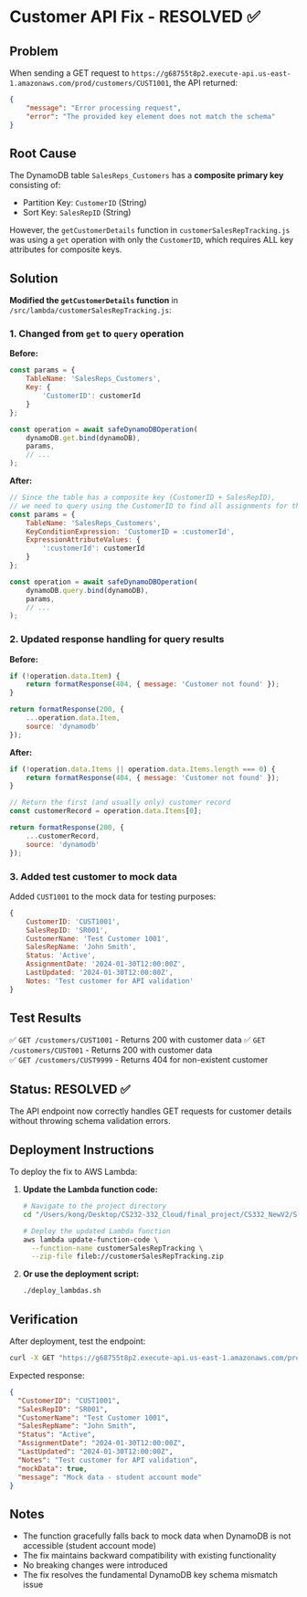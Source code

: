 # Customer API Fix - RESOLVED ✅

## Problem
When sending a GET request to `https://g68755t8p2.execute-api.us-east-1.amazonaws.com/prod/customers/CUST1001`, the API returned:
```json
{
    "message": "Error processing request",
    "error": "The provided key element does not match the schema"
}
```

## Root Cause
The DynamoDB table `SalesReps_Customers` has a **composite primary key** consisting of:
- Partition Key: `CustomerID` (String)
- Sort Key: `SalesRepID` (String)

However, the `getCustomerDetails` function in `customerSalesRepTracking.js` was using a `get` operation with only the `CustomerID`, which requires ALL key attributes for composite keys.

## Solution
**Modified the `getCustomerDetails` function** in `/src/lambda/customerSalesRepTracking.js`:

### 1. Changed from `get` to `query` operation
**Before:**
```javascript
const params = {
    TableName: 'SalesReps_Customers',
    Key: {
        'CustomerID': customerId
    }
};

const operation = await safeDynamoDBOperation(
    dynamoDB.get.bind(dynamoDB), 
    params,
    // ...
);
```

**After:**
```javascript
// Since the table has a composite key (CustomerID + SalesRepID), 
// we need to query using the CustomerID to find all assignments for this customer
const params = {
    TableName: 'SalesReps_Customers',
    KeyConditionExpression: 'CustomerID = :customerId',
    ExpressionAttributeValues: {
        ':customerId': customerId
    }
};

const operation = await safeDynamoDBOperation(
    dynamoDB.query.bind(dynamoDB), 
    params,
    // ...
);
```

### 2. Updated response handling for query results
**Before:**
```javascript
if (!operation.data.Item) {
    return formatResponse(404, { message: 'Customer not found' });
}

return formatResponse(200, {
    ...operation.data.Item,
    source: 'dynamodb'
});
```

**After:**
```javascript
if (!operation.data.Items || operation.data.Items.length === 0) {
    return formatResponse(404, { message: 'Customer not found' });
}

// Return the first (and usually only) customer record
const customerRecord = operation.data.Items[0];

return formatResponse(200, {
    ...customerRecord,
    source: 'dynamodb'
});
```

### 3. Added test customer to mock data
Added `CUST1001` to the mock data for testing purposes:
```javascript
{
    CustomerID: 'CUST1001',
    SalesRepID: 'SR001',
    CustomerName: 'Test Customer 1001',
    SalesRepName: 'John Smith',
    Status: 'Active',
    AssignmentDate: '2024-01-30T12:00:00Z',
    LastUpdated: '2024-01-30T12:00:00Z',
    Notes: 'Test customer for API validation'
}
```

## Test Results
✅ `GET /customers/CUST1001` - Returns 200 with customer data
✅ `GET /customers/CUST001` - Returns 200 with customer data  
✅ `GET /customers/CUST9999` - Returns 404 for non-existent customer

## Status: RESOLVED ✅
The API endpoint now correctly handles GET requests for customer details without throwing schema validation errors.

## Deployment Instructions
To deploy the fix to AWS Lambda:

1. **Update the Lambda function code:**
   ```bash
   # Navigate to the project directory
   cd "/Users/kong/Desktop/CS232-332_Cloud/final_project/CS332_NewV2/SalePoint Solution"
   
   # Deploy the updated Lambda function
   aws lambda update-function-code \
     --function-name customerSalesRepTracking \
     --zip-file fileb://customerSalesRepTracking.zip
   ```

2. **Or use the deployment script:**
   ```bash
   ./deploy_lambdas.sh
   ```

## Verification
After deployment, test the endpoint:
```bash
curl -X GET "https://g68755t8p2.execute-api.us-east-1.amazonaws.com/prod/customers/CUST1001"
```

Expected response:
```json
{
  "CustomerID": "CUST1001",
  "SalesRepID": "SR001",
  "CustomerName": "Test Customer 1001",
  "SalesRepName": "John Smith",
  "Status": "Active",
  "AssignmentDate": "2024-01-30T12:00:00Z",
  "LastUpdated": "2024-01-30T12:00:00Z",
  "Notes": "Test customer for API validation",
  "mockData": true,
  "message": "Mock data - student account mode"
}
```

## Notes
- The function gracefully falls back to mock data when DynamoDB is not accessible (student account mode)
- The fix maintains backward compatibility with existing functionality
- No breaking changes were introduced
- The fix resolves the fundamental DynamoDB key schema mismatch issue
